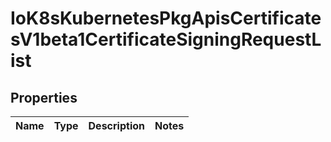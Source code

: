
# IoK8sKubernetesPkgApisCertificatesV1beta1CertificateSigningRequestList

## Properties
Name | Type | Description | Notes
------------ | ------------- | ------------- | -------------




